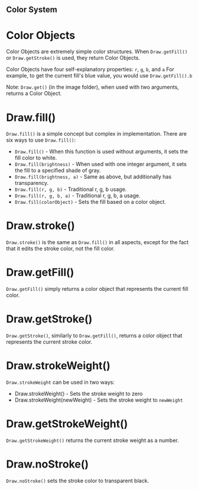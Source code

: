 ## Color System
# Color Objects
Color Objects are extremely simple color structures. When `Draw.getFill()` or `Draw.getStroke()` is used, they return Color Objects.

Color Objects have four self-explanatory properties: `r`, `g`, `b`, and `a`
For example, to get the current fill's blue value, you would use `Draw.getFill().b`

Note: `Draw.get()` (in the image folder), when used with two arguments, returns a Color Object.

# Draw.fill()
`Draw.fill()` is a simple concept but complex in implementation. There are six ways to use `Draw.fill()`:
 * `Draw.fill()` - When this function is used without arguments, it sets the fill color to white.
 * `Draw.fill(brightness)` - When used with one integer argument, it sets the fill to a specified shade of gray.
 * `Draw.fill(brightness, a)` - Same as above, but additionally has transparency.
 * `Draw.fill(r, g, b)` - Traditional r, g, b usage.
 * `Draw.fill(r, g, b, a)` - Traditional r, g, b, a usage.
 * `Draw.fill(colorObject)` - Sets the fill based on a color object.
# Draw.stroke()
`Draw.stroke()` is the same as `Draw.fill()` in all aspects, except for the fact that it edits the stroke color, not the fill color.
# Draw.getFill()
`Draw.getFill()` simply returns a color object that represents the current fill color.
# Draw.getStroke()
`Draw.getStroke()`, similarly to `Draw.getFill()`, returns a color object that represents the current stroke color.
# Draw.strokeWeight()
`Draw.strokeWeight` can be used in two ways:
 * Draw.strokeWeight() - Sets the stroke weight to zero
 * Draw.strokeWeight(newWeight) - Sets the stroke weight to `newWeight`
# Draw.getStrokeWeight()
`Draw.getStrokeWeight()` returns the current stroke weight as a number.
# Draw.noStroke()
`Draw.noStroke()` sets the stroke color to transparent black.

